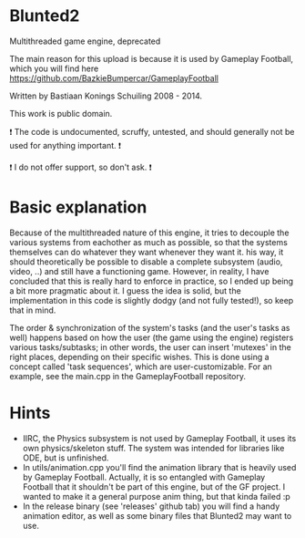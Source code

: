 # Blunted2
Multithreaded game engine, deprecated

The main reason for this upload is because it is used by Gameplay Football, which you will find here https://github.com/BazkieBumpercar/GameplayFootball

Written by Bastiaan Konings Schuiling 2008 - 2014.

This work is public domain.

:exclamation: The code is undocumented, scruffy, untested, and should generally not be used for anything important. :exclamation:

:exclamation: I do not offer support, so don't ask. :exclamation:

# Basic explanation
Because of the multithreaded nature of this engine, it tries to decouple the various systems from eachother as much as possible, so that the systems themselves can do whatever they want whenever they want it. his way, it should theoretically be possible to disable a complete subsystem (audio, video, ..) and still have a functioning game. However, in reality, I have concluded that this is really hard to enforce in practice, so I ended up being a bit more pragmatic about it.
I guess the idea is solid, but the implementation in this code is slightly dodgy (and not fully tested!), so keep that in mind.

The order & synchronization of the system's tasks (and the user's tasks as well) happens based on how the user (the game using the engine) registers various tasks/subtasks; in other words, the user can insert 'mutexes' in the right places, depending on their specific wishes. This is done using a concept called 'task sequences', which are user-customizable. For an example, see the main.cpp in the GameplayFootball repository.

# Hints
* IIRC, the Physics subsystem is not used by Gameplay Football, it uses its own physics/skeleton stuff. The system was intended for libraries like ODE, but is unfinished.
* In utils/animation.cpp you'll find the animation library that is heavily used by Gameplay Football. Actually, it is so entangled with Gameplay Football that it shouldn't be part of this engine, but of the GF project. I wanted to make it a general purpose anim thing, but that kinda failed :p
* In the release binary (see 'releases' github tab) you will find a handy animation editor, as well as some binary files that Blunted2 may want to use.
